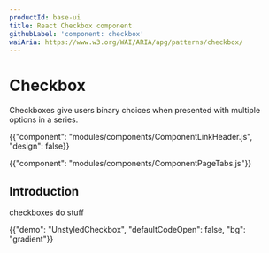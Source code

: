 ```yaml
---
productId: base-ui
title: React Checkbox component
githubLabel: 'component: checkbox'
waiAria: https://www.w3.org/WAI/ARIA/apg/patterns/checkbox/
---
```


# Checkbox

<p class="description">Checkboxes give users binary choices when presented with multiple options in a series.</p>

{{"component": "modules/components/ComponentLinkHeader.js", "design": false}}

{{"component": "modules/components/ComponentPageTabs.js"}}

## Introduction

checkboxes do stuff

{{"demo": "UnstyledCheckbox", "defaultCodeOpen": false, "bg": "gradient"}}
